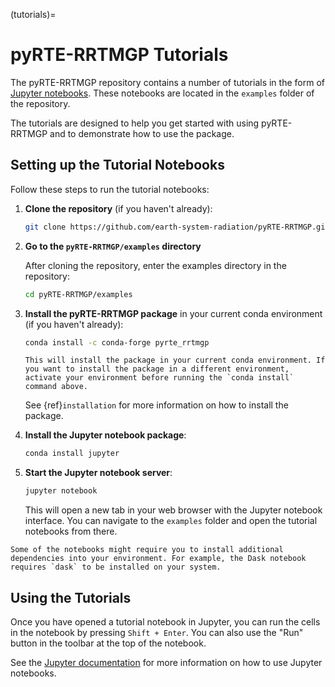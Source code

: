 (tutorials)=
# pyRTE-RRTMGP Tutorials

The pyRTE-RRTMGP repository contains a number of tutorials in the form of  [Jupyter notebooks](https://docs.jupyter.org). These notebooks are located in the `examples` folder of the repository.

The tutorials are designed to help you get started with using pyRTE-RRTMGP and to demonstrate how to use the package.

## Setting up the Tutorial Notebooks

Follow these steps to run the tutorial notebooks:

1. **Clone the repository** (if you haven't already):

    ```bash
    git clone https://github.com/earth-system-radiation/pyRTE-RRTMGP.git
    ```

2. **Go to the ``pyRTE-RRTMGP/examples`` directory**

    After cloning the repository, enter the examples directory in the repository:

    ```bash
    cd pyRTE-RRTMGP/examples
    ```

3. **Install the pyRTE-RRTMGP package** in your current conda environment (if you haven't already):

    ```bash
    conda install -c conda-forge pyrte_rrtmgp
    ```

    ```{note}
    This will install the package in your current conda environment. If you want to install the package in a different environment, activate your environment before running the `conda install` command above.
    ```

    See {ref}`installation` for more information on how to install the package.

4. **Install the Jupyter notebook package**:

    ```bash
    conda install jupyter
    ```

5. **Start the Jupyter notebook server**:

    ```bash
    jupyter notebook
    ```

    This will open a new tab in your web browser with the Jupyter notebook interface. You can navigate to the `examples` folder and open the tutorial notebooks from there.

```{note}
Some of the notebooks might require you to install additional dependencies into your environment. For example, the Dask notebook requires `dask` to be installed on your system.
```

## Using the Tutorials

Once you have opened a tutorial notebook in Jupyter, you can run the cells in the notebook by pressing `Shift + Enter`. You can also use the "Run" button in the toolbar at the top of the notebook.

See the [Jupyter documentation](https://docs.jupyter.org) for more information on how to use Jupyter notebooks.

<!--
Note about including interactive notebooks in the documentation:
- We can't include interactive notebooks in the documentation directly because they require a running Jupyter server to work. readthedocs doesn't support running Jupyter notebooks interactively.
- We could include links to run the notebooks on Google Colab (``[![Open In Colab](https://colab.research.google.com/assets/colab-badge.svg)](https://colab.research.google.com/github/your-repo/your-notebook.ipynb)``). However, this requires setting up the environments with the required packages (potentially with something like https://pypi.org/project/condacolab/).
 -->
